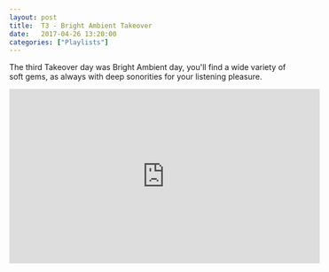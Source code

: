 ```yaml
---
layout: post
title:  T3 - Bright Ambient Takeover
date:   2017-04-26 13:20:00
categories: ["Playlists"]
---
```


The third Takeover day was Bright Ambient day, you'll find a wide variety of soft gems, as always with deep sonorities for your listening pleasure.

<iframe width="560" height="315" src="https://www.youtube.com/embed/videoseries?list=PLXG1UxdN3qL-ariVdkOBWG_qkJ_qzI78A" frameborder="0" allowfullscreen></iframe>